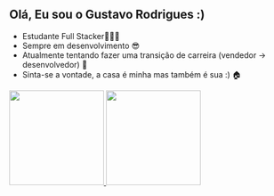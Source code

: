 ## Olá, Eu sou o Gustavo Rodrigues :)

- Estudante Full Stacker👨🏽‍💻
- Sempre em desenvolvimento 😎
- Atualmente tentando fazer uma transição de carreira (vendedor -> desenvolvedor) 🔄️
- Sinta-se a vontade, a casa é minha mas também é sua :) 🏠

<div>
    <a href="https:github.com/Gustavo1471">
    <img height="170em" src="https://github-readme-stats.vercel.app/api?username=Gustavo1471&show_icons=true&theme=dark"/>
    <img height="170em" src="https://github-readme-stats.vercel.app/api/top-langs/?username=Gustavo1471&hide_progress=true&theme=dark"/>
</div>
